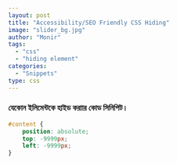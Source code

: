 ```yaml
---
layout: post
title: "Accessibility/SEO Friendly CSS Hiding"
image: "slider_bg.jpg"
author: "Monir"
tags:
  - "css"
  - "hiding element"
categories:
  - "Snippets"
type: css  
---
```


### যেকোন ইলিমেন্টকে হাইড করাার কোড সিনিপিট।

```css
#content {
    position: absolute;
    top: -9999px;
    left: -9999px;
}
```
